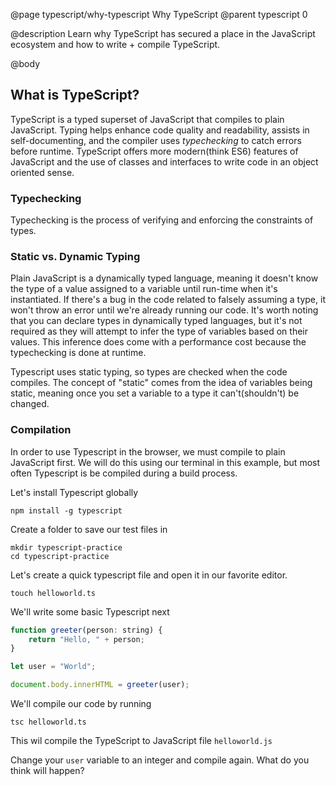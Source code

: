 @page typescript/why-typescript Why TypeScript
@parent typescript 0

@description Learn why TypeScript has secured a place in the JavaScript ecosystem and how to write + compile TypeScript.

@body

## What is TypeScript?

TypeScript is a typed superset of JavaScript that compiles to plain JavaScript. Typing helps enhance code quality and readability, assists in self-documenting, and the compiler uses _typechecking_ to catch errors before runtime. TypeScript offers more modern(think ES6) features of JavaScript and the use of classes and interfaces to write code in an object oriented sense.

### Typechecking

Typechecking is the process of verifying and enforcing the constraints of types.

### Static vs. Dynamic Typing

Plain JavaScript is a dynamically typed language, meaning it doesn't know the type of a value assigned to a variable until run-time when it's instantiated. If there's a bug in the code related to falsely assuming a type, it won't throw an error until we're already running our code. It's worth noting that you can declare types in dynamically typed languages, but it's not required as they will attempt to infer the type of variables based on their values. This inference does come with a performance cost because the typechecking is done at runtime.

Typescript uses static typing, so types are checked when the code compiles. The concept of "static" comes from the idea of variables being static, meaning once you set a variable to a type it can't(shouldn't) be changed.

### Compilation

In order to use Typescript in the browser, we must compile to plain JavaScript first. We will do this using our terminal in this example, but most often Typescript is be compiled during a build process.

Let's install Typescript globally

```shell
npm install -g typescript
```

Create a folder to save our test files in

```shell
mkdir typescript-practice
cd typescript-practice
```

Let's create a quick typescript file and open it in our favorite editor.

```shell
touch helloworld.ts
```

We'll write some basic Typescript next

```javascript
function greeter(person: string) {
    return "Hello, " + person;
}

let user = "World";

document.body.innerHTML = greeter(user);
```

We'll compile our code by running

```shell
tsc helloworld.ts
```

This wil compile the TypeScript to JavaScript file ``helloworld.js``

Change your ``user`` variable to an integer and compile again. What do you think will happen?
